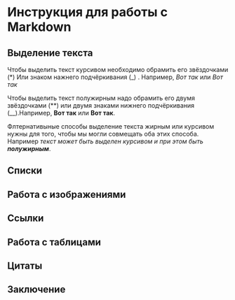 # Инструкция для работы с Markdown

## Выделение текста

Чтобы выделить текст курсивом необходимо обрамить его звёздочками (*) Или знаком нажнего подчёркивания (_) . Например, *Вот так* или _Вот так_

Чтобы выделить текст полужирным надо обрамить его двумя звёздочками (**) или двумя знаками нижнего подчёркивания (__).Например, **Вот так** или __Вот так__.

Флтернативыные способы выделение текста жирным или курсивом нужны для того, чтобы мы могли совмещать оба этих способа. Например _текст может быть выделен курсивом и при этом быть **полужирным**_.

## Списки

## Работа с изображениями

## Ссылки

## Работа с таблицами

## Цитаты

## Заключение

